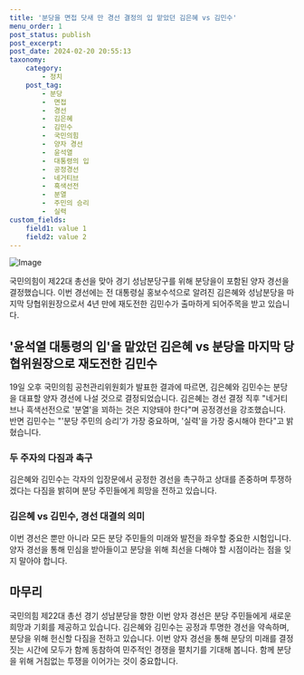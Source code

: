 ```yaml
---
title: '분당을 면접 닷새 만 경선 결정의 입 맡았던 김은혜 vs 김민수'
menu_order: 1
post_status: publish
post_excerpt: 
post_date: 2024-02-20 20:55:13
taxonomy:
    category:
        - 정치
    post_tag:
        - 분당
        -  면접
        -  경선
        -  김은혜
        -  김민수
        -  국민의힘
        -  양자 경선
        -  윤석열
        -  대통령의 입
        -  공정경선
        -  네거티브
        -  흑색선전
        -  분열
        -  주민의 승리
        -  실력
custom_fields:
    field1: value 1
    field2: value 2
---
```


![Image](https://imgnews.pstatic.net/image/029/2024/02/20/0002856212_001_20240220061803435.jpg?type=w647)

국민의힘이 제22대 총선을 맞아 경기 성남분당구를 위해 분당을이 포함된 양자 경선을 결정했습니다. 이번 경선에는 전 대통령실 홍보수석으로 알려진 김은혜와 성남분당을 마지막 당협위원장으로서 4년 만에 재도전한 김민수가 출마하게 되어주목을 받고 있습니다.
## '윤석열 대통령의 입'을 맡았던 김은혜 vs 분당을 마지막 당협위원장으로 재도전한 김민수
19일 오후 국민의힘 공천관리위원회가 발표한 결과에 따르면, 김은혜와 김민수는 분당을 대표할 양자 경선에 나설 것으로 결정되었습니다. 김은혜는 경선 결정 직후 "네거티브나 흑색선전으로 '분열'을 꾀하는 것은 지양돼야 한다"며 공정경선을 강조했습니다. 반면 김민수는 "'분당 주민의 승리'가 가장 중요하며, '실력'을 가장 중시해야 한다"고 밝혔습니다.
### 두 주자의 다짐과 촉구
김은혜와 김민수는 각자의 입장문에서 공정한 경선을 촉구하고 상대를 존중하며 투쟁하겠다는 다짐을 밝히며 분당 주민들에게 희망을 전하고 있습니다.
### 김은혜 vs 김민수, 경선 대결의 의미
이번 경선은 뿐만 아니라 모든 분당 주민들의 미래와 발전을 좌우할 중요한 시험입니다. 양자 경선을 통해 민심을 받아들이고 분당을 위해 최선을 다해야 할 시점이라는 점을 잊지 말아야 합니다.
## 마무리
국민의힘 제22대 총선 경기 성남분당을 향한 이번 양자 경선은 분당 주민들에게 새로운 희망과 기회를 제공하고 있습니다. 김은혜와 김민수는 공정과 투명한 경선을 약속하며, 분당을 위해 헌신할 다짐을 전하고 있습니다. 이번 양자 경선을 통해 분당의 미래를 결정짓는 시간에 모두가 함께 동참하여 민주적인 경쟁을 펼치기를 기대해 봅니다. 함께 분당을 위해 거침없는 투쟁을 이어가는 것이 중요합니다.

